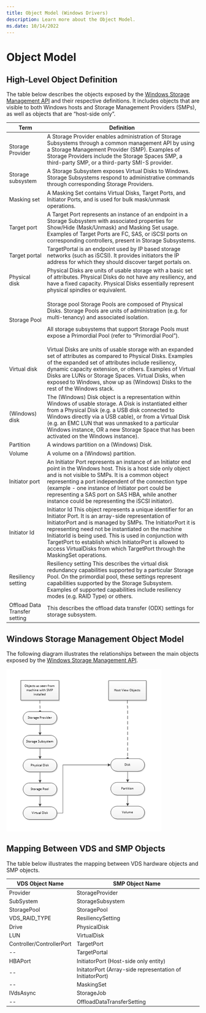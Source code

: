 ```yaml
---
title: Object Model (Windows Drivers)
description: Learn more about the Object Model.
ms.date: 10/14/2022
---
```


# Object Model

## High-Level Object Definition

The table below describes the objects exposed by the [Windows Storage Management API](/previous-versions/windows/desktop/stormgmt/windows-storage-management-api-portal) and their respective definitions. It includes objects that are visible to both Windows hosts and Storage Management Providers (SMPs), as well as objects that are “host-side only”.

<table>
<thead>
<tr class="header">
<th>Term</th>
<th>Definition</th>
</tr>
</thead>
<tbody>
<tr class="odd">
<td>Storage Provider</td>
<td>A Storage Provider enables administration of Storage Subsystems through a common management API by using a Storage Management Provider (SMP). Examples of Storage Providers include the Storage Spaces SMP, a third-party SMP, or a third-party SMI-S provider.</td>
</tr>
<tr class="even">
<td>Storage subsystem</td>
<td>A Storage Subsystem exposes Virtual Disks to Windows. Storage Subsystems respond to administrative commands through corresponding Storage Providers.</td>
</tr>
<tr class="odd">
<td>Masking set</td>
<td>A Masking Set contains Virtual Disks, Target Ports, and Initiator Ports, and is used for bulk mask/unmask operations.</td>
</tr>
<tr class="even">
<td>Target port</td>
<td>A Target Port represents an instance of an endpoint in a Storage Subsystem with associated properties for Show/Hide (Mask/Unmask) and Masking Set usage. Examples of Target Ports are FC, SAS, or iSCSI ports on corresponding controllers, present in Storage Subsystems.</td>
</tr>
<tr class="odd">
<td>Target portal</td>
<td>TargetPortal is an endpoint used by IP based storage networks (such as iSCSI). It provides initiators the IP address for which they should discover target portals on.</td>
</tr>
<tr class="even">
<td>Physical disk</td>
<td>Physical Disks are units of usable storage with a basic set of attributes. Physical Disks do not have any resiliency, and have a fixed capacity. Physical Disks essentially represent physical spindles or equivalent.</td>
</tr>
<tr class="odd">
<td>Storage Pool</td>
<td><p>Storage pool Storage Pools are composed of Physical Disks. Storage Pools are units of administration (e.g. for multi-tenancy) and associated isolation.</p>
<p>All storage subsystems that support Storage Pools must expose a Primordial Pool (refer to “Primordial Pool”).</p></td>
</tr>
<tr class="even">
<td>Virtual disk</td>
<td>Virtual Disks are units of usable storage with an expanded set of attributes as compared to Physical Disks. Examples of the expanded set of attributes include resiliency, dynamic capacity extension, or others. Examples of Virtual Disks are LUNs or Storage Spaces. Virtual Disks, when exposed to Windows, show up as (Windows) Disks to the rest of the Windows stack.</td>
</tr>
<tr class="odd">
<td>(Windows) disk</td>
<td>The (Windows) Disk object is a representation within Windows of usable storage. A Disk is instantiated either from a Physical Disk (e.g. a USB disk connected to Windows directly via a USB cable), or from a Virtual Disk (e.g. an EMC LUN that was unmasked to a particular Windows instance, OR a new Storage Space that has been activated on the Windows instance).</td>
</tr>
<tr class="even">
<td>Partition</td>
<td>A windows partition on a (Windows) Disk.</td>
</tr>
<tr class="odd">
<td>Volume</td>
<td>A volume on a (Windows) partition.</td>
</tr>
<tr class="even">
<td>Initiator port</td>
<td>An Initiator Port represents an instance of an Initiator end point in the Windows host. This is a host side only object and is not visible to SMPs. It is a common object representing a port independent of the connection type (example - one instance of Initiator port could be representing a SAS port on SAS HBA, while another instance could be representing the iSCSI initiator).</td>
</tr>
<tr class="odd">
<td>Initiator Id</td>
<td>Initiator Id This object represents a unique identifier for an Initiator Port. It is an array-side representation of InitiatorPort and is managed by SMPs. The InitiatorPort it is representing need not be instantiated on the machine InitiatorId is being used. This is used in conjunction with TargetPort to establish which InitiatorPort is allowed to access VirtualDisks from which TargetPort through the MaskingSet operations.</td>
</tr>
<tr class="even">
<td>Resiliency setting</td>
<td>Resiliency setting This describes the virtual disk redundancy capabilities supported by a particular Storage Pool. On the primordial pool, these settings represent capabilities supported by the Storage Subsystem. Examples of supported capabilities include resiliency modes (e.g. RAID Type) or others.</td>
</tr>
<tr class="odd">
<td>Offload Data Transfer setting</td>
<td>This describes the offload data transfer (ODX) settings for storage subsystem.</td>
</tr>
</tbody>
</table>

## Windows Storage Management Object Model

The following diagram illustrates the relationships between the main objects exposed by the [Windows Storage Management API](/previous-versions/windows/desktop/stormgmt/windows-storage-management-api-portal).

![Windows Storage Management Object Model](images/storage-management-object-model.png "Windows Storage Management Object Model")

## Mapping Between VDS and SMP Objects

The table below illustrates the mapping between VDS hardware objects and SMP objects.

<table>
<thead>
<tr class="header">
<th>VDS Object Name</th>
<th>SMP Object Name</th>
</tr>
</thead>
<tbody>
<tr class="odd">
<td>Provider</td>
<td>StorageProvider</td>
</tr>
<tr class="even">
<td>SubSystem</td>
<td>StorageSubsystem</td>
</tr>
<tr class="odd">
<td>StoragePool</td>
<td>StoragePool</td>
</tr>
<tr class="even">
<td>VDS_RAID_TYPE</td>
<td>ResiliencySetting</td>
</tr>
<tr class="odd">
<td>Drive</td>
<td>PhysicalDisk</td>
</tr>
<tr class="even">
<td>LUN</td>
<td>VirtualDisk</td>
</tr>
<tr class="odd">
<td>Controller/ControllerPort</td>
<td>TargetPort</td>
</tr>
<tr class="even">
<td>--</td>
<td>TargetPortal</td>
</tr>
<tr class="odd">
<td>HBAPort</td>
<td>InitiatorPort (Host-side only entity)</td>
</tr>
<tr class="even">
<td>--</td>
<td>InitatorPort (Array-side representation of InitiatorPort)</td>
</tr>
<tr class="odd">
<td>--</td>
<td>MaskingSet</td>
</tr>
<tr class="even">
<td>IVdsAsync</td>
<td>StorageJob</td>
</tr>
<tr class="odd">
<td>--</td>
<td>OffloadDataTransferSetting</td>
</tr>
</tbody>
</table>
